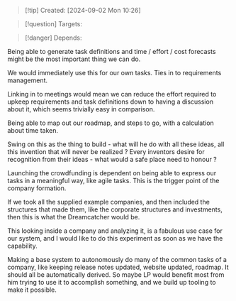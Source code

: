 
>[!tip] Created: [2024-09-02 Mon 10:26]

>[!question] Targets: 

>[!danger] Depends: 

Being able to generate task definitions and time / effort / cost forecasts might be the most important thing we can do.

We would immediately use this for our own tasks.  Ties in to requirements management.

Linking in to meetings would mean we can reduce the effort required to upkeep requirements and task definitions down to having a discussion about it, which seems trivially easy in comparison.

Being able to map out our roadmap, and steps to go, with a calculation about time taken.

Swing on this as the thing to build - what will he do with all these ideas, all this invention that will never be realized ?  Every inventors desire for recognition from their ideas - what would a safe place need to honour ?

Launching the crowdfunding is dependent on being able to express our tasks in a meaningful way, like agile tasks.  This is the trigger point of the company formation.

If we took all the supplied example companies, and then included the structures that made them, like the corporate structures and investments, then this is what the Dreamcatcher would be.

This looking inside a company and analyzing it, is a fabulous use case for our system, and I would like to do this experiment as soon as we have the capability.

Making a base system to autonomously do many of the common tasks of a company, like keeping release notes updated, website updated, roadmap.  It should all be automatically derived.  So maybe LP would benefit most from him trying to use it to accomplish something, and we build up tooling to make it possible.